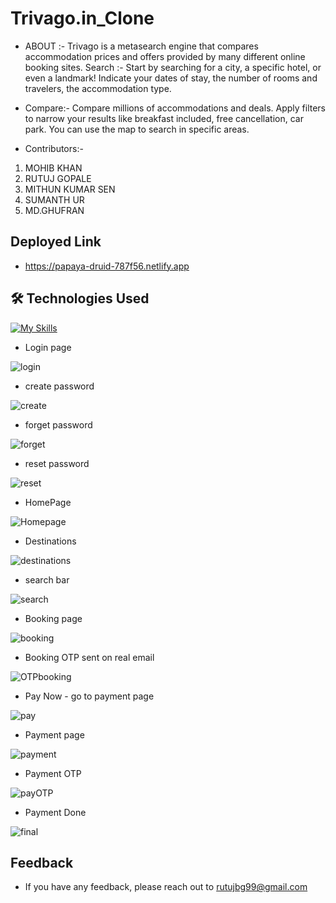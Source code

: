 # Trivago.in_Clone
- ABOUT :-
Trivago is a metasearch engine that compares accommodation prices and offers provided by many different online booking sites.
Search :-
Start by searching for a city, a specific hotel, or even a landmark! Indicate your dates of stay, the number of rooms and travelers, the accommodation type.

- Compare:-
Compare millions of accommodations and deals. Apply filters to narrow your results like breakfast included, free cancellation, car park. You can use the map to search in specific areas.



- Contributors:-
1) MOHIB KHAN 
2) RUTUJ GOPALE
3) MITHUN KUMAR SEN
4) SUMANTH UR
5) MD.GHUFRAN

## Deployed Link
- https://papaya-druid-787f56.netlify.app



## 🛠 Technologies Used
 [![My Skills](https://skillicons.dev/icons?i=js,html,css,tailwind)](https://skillicons.dev)    
 
 

- Login page

![login](https://user-images.githubusercontent.com/122447008/224561094-ae1c417b-79a8-4aeb-9fb6-30b717db4093.png)

- create password

![create](https://user-images.githubusercontent.com/122447008/224561181-58868388-3b5f-4bf0-aa8b-4b63363142a4.png)

- forget password

![forget](https://user-images.githubusercontent.com/122447008/224561208-25291665-af60-488d-af6b-2a495e1358c7.png)

- reset password

![reset](https://user-images.githubusercontent.com/122447008/224561246-075d4bf9-e032-4bdf-950d-d4fc97c5a5d5.png)

- HomePage

![Homepage](https://user-images.githubusercontent.com/122447008/224561274-97d46f2e-56fc-486e-a51d-cbfeaaa123b4.png)

- Destinations

![destinations](https://user-images.githubusercontent.com/122447008/224561344-4d6d1b56-7c59-4f1e-887b-268bd2f7eb46.png)

- search bar

![search](https://user-images.githubusercontent.com/122447008/224561372-c5cbe031-d673-473d-a04a-6551c030f06c.png)

- Booking page

![booking](https://user-images.githubusercontent.com/122447008/224561404-09e2884e-8066-4ca7-8dac-ca409b779259.png)

- Booking OTP sent on real email

![OTPbooking](https://user-images.githubusercontent.com/122447008/224561443-3f10d51c-771c-40a6-ba35-10fb45d6837b.png)

- Pay Now - go to payment page

![pay](https://user-images.githubusercontent.com/122447008/224561532-f43d9a58-038a-43ae-a549-5af8ca07fe3e.png)

- Payment page

![payment](https://user-images.githubusercontent.com/122447008/224561566-8a55719b-a454-4ae6-beda-8193c252fe3d.png)

- Payment OTP 

![payOTP](https://user-images.githubusercontent.com/122447008/224561590-c1fbdcca-1e83-4304-8176-dbb886754bc6.png)

- Payment Done

![final](https://user-images.githubusercontent.com/122447008/224561612-f7f00bc7-5f54-42bd-8794-ab7d8fa3b3aa.png)

## Feedback

- If you have any feedback, please reach out to rutujbg99@gmail.com
